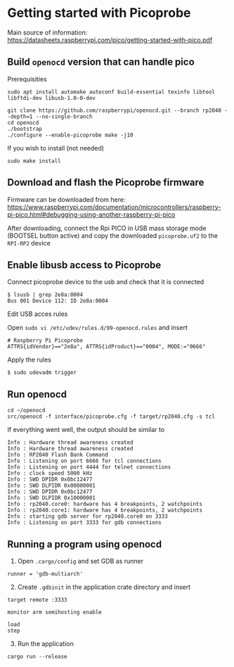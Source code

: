 # Getting started with Picoprobe

Main source of information: https://datasheets.raspberrypi.com/pico/getting-started-with-pico.pdf

## Build `openocd` version that can handle pico

Prerequisities
```
sudo apt install automake autoconf build-essential texinfo libtool libftdi-dev libusb-1.0-0-dev
```

```
git clone https://github.com/raspberrypi/openocd.git --branch rp2040 --depth=1 --no-single-branch
cd openocd
./bootstrap
./configure --enable-picoprobe make -j10
```

If you wish to install (not needed)
```
sudo make install
```

## Download and flash the Picoprobe firmware

Firmware can be downloaded from here: https://www.raspberrypi.com/documentation/microcontrollers/raspberry-pi-pico.html#debugging-using-another-raspberry-pi-pico

After downloading, connect the Rpi PICO in USB mass storage mode (BOOTSEL button active)
and copy the downloaded `picoprobe.uf2` to the `RPI-RP2` device

## Enable libusb access to Picoprobe

Connect picoprobe device to the usb and check that it is connected

```
$ lsusb | grep 2e8a:0004
Bus 001 Device 112: ID 2e8a:0004
```

Edit USB acces rules

Open `sudo vi /etc/udev/rules.d/99-openocd.rules` and insert
```
# Raspberry Pi Picoprobe
ATTRS{idVendor}=="2e8a", ATTRS{idProduct}=="0004", MODE:="0666"
```

Apply the rules

```
$ sudo udevadm trigger
```

## Run openocd

```
cd ~/openocd
src/openocd -f interface/picoprobe.cfg -f target/rp2040.cfg -s tcl
```

If everything went well, the output should be similar to

```
Info : Hardware thread awareness created
Info : Hardware thread awareness created
Info : RP2040 Flash Bank Command
Info : Listening on port 6666 for tcl connections
Info : Listening on port 4444 for telnet connections
Info : clock speed 5000 kHz
Info : SWD DPIDR 0x0bc12477
Info : SWD DLPIDR 0x00000001
Info : SWD DPIDR 0x0bc12477
Info : SWD DLPIDR 0x10000001
Info : rp2040.core0: hardware has 4 breakpoints, 2 watchpoints
Info : rp2040.core1: hardware has 4 breakpoints, 2 watchpoints
Info : starting gdb server for rp2040.core0 on 3333
Info : Listening on port 3333 for gdb connections
```

## Running a program using openocd

1. Open `.cargo/config` and set GDB as runner

```
runner = 'gdb-multiarch'
```

2. Create `.gdbinit` in the application crate directory and insert

```
target remote :3333

monitor arm semihosting enable

load
step
```

3. Run the application

```
cargo run --release
```